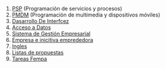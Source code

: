 1. [PSP](PROGRAMACION-DE-SERVICIOS-Y-PROCESOS/PSP.md) (Programación de servicios y procesos)
1. [PMDM](PROGRAMACION-DE-MULTIMEDIA-Y-DISPOSITIVOS-MOVILES/PMDM.md) (Programación de multimedia y dispositivos móviles)
1. [Dasarrollo De Interfcez](DESARROLLO-DE-INTERFACEZ/Dasarrollo%20De%20Interfcez.md)
1. [Acceso a Datos](ACCESO-A-DATOS/Acceso%20a%20Datos.md)
1. [Sistema de Gestión Empresarial](Sistema-Gestion-Empresarial/Sistema%20de%20Gesti%C3%B3n%20Empresarial.md)
1. [Empresa e inicitiva emprededora](Empresa-e-Iniciativa-Empredora/Empresa%20e%20inicitiva%20emprededora.md)
1. [Ingles](Ingles/Ingles.md)
1. [Listas de propuestas](PROYECTOS%20-%20FEMPA/PROYECTO%20-%20VIA%20CREADON/Listas%20de%20propuestas.md)
1. [Tareas Fempa](Tareas/Tareas%20Fempa.md)
